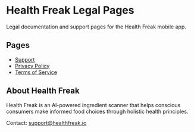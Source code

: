 # Health Freak Legal Pages

Legal documentation and support pages for the Health Freak mobile app.

## Pages

- [Support](https://barnnorth.github.io/healthfreak-legal/index.html)
- [Privacy Policy](https://barnnorth.github.io/healthfreak-legal/privacy.html)
- [Terms of Service](https://barnnorth.github.io/healthfreak-legal/terms.html)

## About Health Freak

Health Freak is an AI-powered ingredient scanner that helps conscious consumers make informed food choices through holistic health principles.

Contact: support@healthfreak.io
